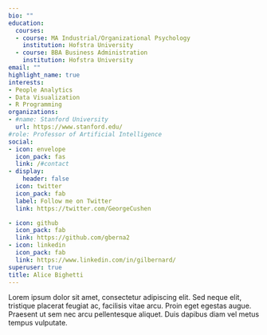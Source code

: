 ```yaml
---
bio: ""
education:
  courses:
  - course: MA Industrial/Organizational Psychology 
    institution: Hofstra University
  - course: BBA Business Administration
    institution: Hofstra University
email: ""
highlight_name: true
interests:
- People Analytics
- Data Visualization
- R Programming
organizations:
- #name: Stanford University
  url: https://www.stanford.edu/
#role: Professor of Artificial Intelligence
social:
- icon: envelope
  icon_pack: fas
  link: /#contact
- display:
    header: false
  icon: twitter
  icon_pack: fab
  label: Follow me on Twitter
  link: https://twitter.com/GeorgeCushen

- icon: github
  icon_pack: fab
  link: https://github.com/gberna2
- icon: linkedin
  icon_pack: fab
  link: https://www.linkedin.com/in/gilbernard/
superuser: true
title: Alice Bighetti
---
```


Lorem ipsum dolor sit amet, consectetur adipiscing elit. Sed neque elit, tristique placerat feugiat ac, facilisis vitae arcu. Proin eget egestas augue. Praesent ut sem nec arcu pellentesque aliquet. Duis dapibus diam vel metus tempus vulputate.


